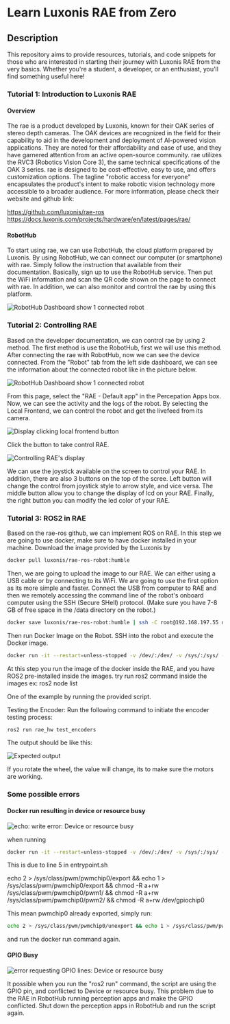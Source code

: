 # Learn Luxonis RAE from Zero

## Description
This repository aims to provide resources, tutorials, and code snippets for those who are interested in starting their journey with Luxonis RAE from the very basics. Whether you're a student, a developer, or an enthusiast, you'll find something useful here!

### Tutorial 1: Introduction to Luxonis RAE

#### Overview

The rae is a product developed by Luxonis, known for their OAK series of stereo depth cameras. The OAK devices are recognized in the field for their capability to aid in the development and deployment of AI-powered vision applications. They are noted for their affordability and ease of use, and they have garnered attention from an active open-source community. rae utilizes the RVC3 (Robotics Vision Core 3), the same technical specifications of the OAK 3 series. rae is designed to be cost-effective, easy to use, and offers customization options. The tagline "robotic access for everyone" encapsulates the product's intent to make robotic vision technology more accessible to a broader audience. For more information, please check their website and github link:

https://github.com/luxonis/rae-ros
https://docs.luxonis.com/projects/hardware/en/latest/pages/rae/

#### RobotHub

To start using rae, we can use RobotHub, the cloud platform prepared by Luxonis. By using RobotHub, we can connect our computer (or smartphone) with rae. Simply follow the instruction that available from their documentation. Basically, sign up to use the RobotHub service. Then put the WiFi information and scan the QR code shown on the page to connect with rae. In addition, we can also monitor and control the rae by using this platform.

![RobotHub Dashboard show 1 connected robot](https://i.imgur.com/x58RX4l.png)

### Tutorial 2: Controlling RAE

Based on the developer documentation, we can control rae by using 2 method. The first method is use the RobotHub, first we will use this method. After connecting the rae with RobotHub, now we can see the device connected. From the "Robot" tab from the left side dashboard, we can see the information about the connected robot like in the picture below.

![RobotHub Dashboard show 1 connected robot](https://i.imgur.com/jFqp8Fy.png)

From this page, select the "RAE - Default app" in the Percepation Apps box. Now, we can see the activity and the logs of the robot. By selecting the Local Frontend, we can control the robot and get the livefeed from its camera. 

![Display clicking local frontend button](https://i.imgur.com/my1jMZu.png)

Click the button to take control RAE.

![Controlling RAE's display](https://i.imgur.com/9QRS2TX.png)

We can use the joystick available on the screen to control your RAE. In addition, there are also 3 buttons on the top of the scree. Left button will change the control from joystick style to arrow style, and vice versa. The middle button allow you to change the display of lcd on your RAE. Finally, the right button you can modify the led color of your RAE.

### Tutorial 3: ROS2 in RAE

Based on the rae-ros github, we can implement ROS on RAE. In this step we are going to use docker, make sure to have docker installed in your machine. Download the image provided by the Luxonis by 

```bash
docker pull luxonis/rae-ros-robot:humble
```

Then, we are going to upload the image to our RAE. We can either using a USB cable or by connecting to its WiFi. We are going to use the first option as its more simple and faster. Connect the USB from computer to RAE and then we remotely accessing the command line of the robot's onboard computer using the SSH (Secure SHell) protocol. (Make sure you have 7-8 GB of free space in the /data directory on the robot.)

```bash
docker save luxonis/rae-ros-robot:humble | ssh -C root@192.168.197.55 docker load
```

Then run Docker Image on the Robot. SSH into the robot and execute the Docker image.

```bash
docker run -it --restart=unless-stopped -v /dev/:/dev/ -v /sys/:/sys/ --privileged  --net=host luxonis/rae-ros-robot:humble
```

At this step you run the image of the docker inside the RAE, and you have ROS2 pre-installed inside the images. try run ros2 command inside the images ex: ros2 node list

One of the example by running the provided script.

Testing the Encoder:
Run the following command to initiate the encoder testing process:

```bash
ros2 run rae_hw test_encoders
```

The output should be like this:

![Expected output](https://i.imgur.com/Gexg42M.png)

If you rotate the wheel, the value will change, its to make sure the motors are working.

### Some possible errors

#### Docker run resulting in device or resource busy

![echo: write error: Device or resource busy](https://i.imgur.com/52ec3gs.png)

when running

```bash
docker run -it --restart=unless-stopped -v /dev/:/dev/ -v /sys/:/sys/ --privileged  --net=host luxonis/rae-ros-robot:humble
```

This is due to line 5 in entrypoint.sh

echo 2 > /sys/class/pwm/pwmchip0/export && echo 1 > /sys/class/pwm/pwmchip0/export && chmod -R a+rw /sys/class/pwm/pwmchip0/pwm1/ && chmod -R a+rw /sys/class/pwm/pwmchip0/pwm2/ && chmod -R a+rw /dev/gpiochip0

This mean pwmchip0 already exported, simply run:

```bash
echo 2 > /sys/class/pwm/pwmchip0/unexport && echo 1 > /sys/class/pwm/pwmchip0/unexport
```

and run the docker run command again.


#### GPIO Busy

![error requesting GPIO lines: Device or resource busy](https://i.imgur.com/gSZLL8v.png)

It possible when you run the "ros2 run" command, the script are using the GPIO pin, and conflicted to Device or resource busy. This problem due to the RAE in RobotHub running perception apps and make the GPIO conflicted. Shut down the perception apps in RobotHub and run the script again.

